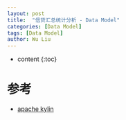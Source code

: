 ```yaml
---
layout: post
title:  "信贷汇总统计分析 - Data Model"
categories: [Data Model]
tags: [Data Model]
author: Wu Liu
---
```


* content
{:toc}






# 




# 参考
 - [apache kylin](http://www.cnblogs.com/dreamfactory/p/5588203.html)
